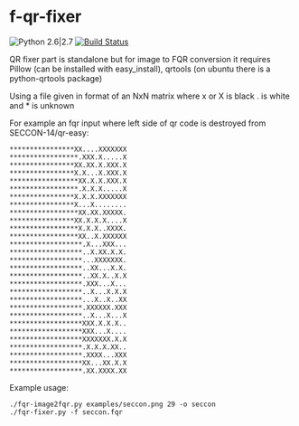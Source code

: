 f-qr-fixer
=========

![Python 2.6|2.7](https://img.shields.io/badge/python-2.6|2.7-green.svg) [![Build Status](https://travis-ci.org/Fmakdemir/f-qr-fixer.svg?branch=master)](https://travis-ci.org/Fmakdemir/f-qr-fixer)

QR fixer part is standalone but for image to FQR conversion it requires Pillow (can be installed with easy_install), qrtools (on ubuntu there is a python-qrtools package)

Using a file given in format of an NxN matrix where x or X is black . is white and * is unknown

For example an fqr input where left side of qr code is destroyed from SECCON-14/qr-easy:

```
****************XX....XXXXXXX
*****************.XXX.X.....X
****************XX.XX.X.XXX.X
****************X.X...X.XXX.X
*****************XX.X.X.XXX.X
*****************.X.X.X.....X
****************X.X.X.XXXXXXX
****************X...X........
*****************XX.XX.XXXXX.
****************XX.X.X.X....X
*****************X.X.X..XXXX.
*****************XX..X.XXXXXX
******************.X...XXX...
******************..X.XX.X.X.
******************...XXXXXXX.
******************..XX...X.X.
******************..XX.X..X.X
******************.XXX...X...
******************..X...X.X.X
******************...X..X..XX
******************.XXXXXX.XXX
******************..X...X...X
******************XXX.X.X.X..
******************XXX...X....
******************XXXXXXX.X.X
******************.X.X.X.XX..
******************.XXXX...XXX
******************XX...XX.X.X
******************.XX.XXXX.XX
```


Example usage:
```
./fqr-image2fqr.py examples/seccon.png 29 -o seccon
./fqr-fixer.py -f seccon.fqr
```
